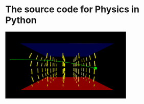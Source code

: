 # The source code for Physics in Python

<img alt="Particle in electric field" width="75%" height="75%" src="./src/demos/images/particle_in_electric_field.png"/>
